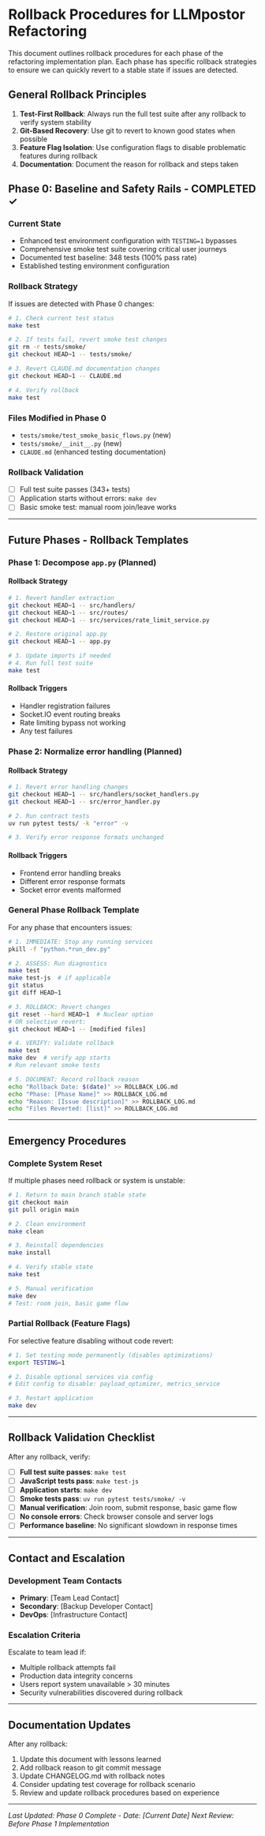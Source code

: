 # Rollback Procedures for LLMpostor Refactoring

This document outlines rollback procedures for each phase of the refactoring implementation plan. Each phase has specific rollback strategies to ensure we can quickly revert to a stable state if issues are detected.

## General Rollback Principles

1. **Test-First Rollback**: Always run the full test suite after any rollback to verify system stability
2. **Git-Based Recovery**: Use git to revert to known good states when possible
3. **Feature Flag Isolation**: Use configuration flags to disable problematic features during rollback
4. **Documentation**: Document the reason for rollback and steps taken

## Phase 0: Baseline and Safety Rails - COMPLETED ✓

### Current State
- Enhanced test environment configuration with `TESTING=1` bypasses
- Comprehensive smoke test suite covering critical user journeys
- Documented test baseline: 348 tests (100% pass rate)
- Established testing environment configuration

### Rollback Strategy
If issues are detected with Phase 0 changes:

```bash
# 1. Check current test status
make test

# 2. If tests fail, revert smoke test changes
git rm -r tests/smoke/
git checkout HEAD~1 -- tests/smoke/

# 3. Revert CLAUDE.md documentation changes
git checkout HEAD~1 -- CLAUDE.md

# 4. Verify rollback
make test
```

### Files Modified in Phase 0
- `tests/smoke/test_smoke_basic_flows.py` (new)
- `tests/smoke/__init__.py` (new)
- `CLAUDE.md` (enhanced testing documentation)

### Rollback Validation
- [ ] Full test suite passes (343+ tests)
- [ ] Application starts without errors: `make dev`
- [ ] Basic smoke test: manual room join/leave works

---

## Future Phases - Rollback Templates

### Phase 1: Decompose `app.py` (Planned)

#### Rollback Strategy
```bash
# 1. Revert handler extraction
git checkout HEAD~1 -- src/handlers/
git checkout HEAD~1 -- src/routes/
git checkout HEAD~1 -- src/services/rate_limit_service.py

# 2. Restore original app.py
git checkout HEAD~1 -- app.py

# 3. Update imports if needed
# 4. Run full test suite
make test
```

#### Rollback Triggers
- Handler registration failures
- Socket.IO event routing breaks  
- Rate limiting bypass not working
- Any test failures

### Phase 2: Normalize error handling (Planned)

#### Rollback Strategy
```bash
# 1. Revert error handling changes
git checkout HEAD~1 -- src/handlers/socket_handlers.py
git checkout HEAD~1 -- src/error_handler.py

# 2. Run contract tests
uv run pytest tests/ -k "error" -v

# 3. Verify error response formats unchanged
```

#### Rollback Triggers
- Frontend error handling breaks
- Different error response formats
- Socket error events malformed

### General Phase Rollback Template

For any phase that encounters issues:

```bash
# 1. IMMEDIATE: Stop any running services
pkill -f "python.*run_dev.py"

# 2. ASSESS: Run diagnostics
make test
make test-js  # if applicable
git status
git diff HEAD~1

# 3. ROLLBACK: Revert changes
git reset --hard HEAD~1  # Nuclear option
# OR selective revert:
git checkout HEAD~1 -- [modified files]

# 4. VERIFY: Validate rollback
make test
make dev  # verify app starts
# Run relevant smoke tests

# 5. DOCUMENT: Record rollback reason
echo "Rollback Date: $(date)" >> ROLLBACK_LOG.md
echo "Phase: [Phase Name]" >> ROLLBACK_LOG.md  
echo "Reason: [Issue description]" >> ROLLBACK_LOG.md
echo "Files Reverted: [list]" >> ROLLBACK_LOG.md
```

---

## Emergency Procedures

### Complete System Reset
If multiple phases need rollback or system is unstable:

```bash
# 1. Return to main branch stable state
git checkout main
git pull origin main

# 2. Clean environment
make clean

# 3. Reinstall dependencies
make install

# 4. Verify stable state
make test

# 5. Manual verification
make dev
# Test: room join, basic game flow
```

### Partial Rollback (Feature Flags)
For selective feature disabling without code revert:

```bash
# 1. Set testing mode permanently (disables optimizations)
export TESTING=1

# 2. Disable optional services via config
# Edit config to disable: payload_optimizer, metrics_service

# 3. Restart application
make dev
```

---

## Rollback Validation Checklist

After any rollback, verify:

- [ ] **Full test suite passes**: `make test`  
- [ ] **JavaScript tests pass**: `make test-js`
- [ ] **Application starts**: `make dev`
- [ ] **Smoke tests pass**: `uv run pytest tests/smoke/ -v`
- [ ] **Manual verification**: Join room, submit response, basic game flow
- [ ] **No console errors**: Check browser console and server logs
- [ ] **Performance baseline**: No significant slowdown in response times

---

## Contact and Escalation

### Development Team Contacts
- **Primary**: [Team Lead Contact]
- **Secondary**: [Backup Developer Contact]  
- **DevOps**: [Infrastructure Contact]

### Escalation Criteria
Escalate to team lead if:
- Multiple rollback attempts fail
- Production data integrity concerns
- Users report system unavailable > 30 minutes
- Security vulnerabilities discovered during rollback

---

## Documentation Updates

After any rollback:

1. Update this document with lessons learned
2. Add rollback reason to git commit message
3. Update CHANGELOG.md with rollback notes
4. Consider updating test coverage for rollback scenario
5. Review and update rollback procedures based on experience

---

*Last Updated: Phase 0 Complete - Date: [Current Date]*
*Next Review: Before Phase 1 Implementation*